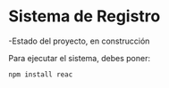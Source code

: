 <h1>Sistema de Registro</h1>

-Estado del proyecto, en construcción

Para ejecutar el sistema, debes poner:

```npm install reac```
